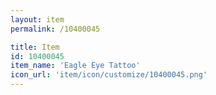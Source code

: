 ```yaml
---
layout: item
permalink: /10400045

title: Item
id: 10400045
item_name: 'Eagle Eye Tattoo'
icon_url: 'item/icon/customize/10400045.png'
---
```

